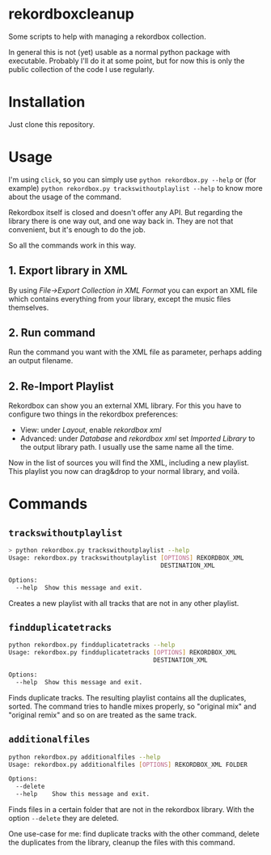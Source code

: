 # rekordboxcleanup
Some scripts to help with managing a rekordbox collection. 

In general this is not (yet) usable as a normal python package with executable. Probably I'll do it at some point, but 
for now this is only the public collection of the code I use regularly.  

# Installation 
Just clone this repository. 
 
# Usage 
I'm using `click`, so you can simply use `python rekordbox.py --help` or (for example) 
`python rekordbox.py trackswithoutplaylist --help` to know more about the usage of the command. 

Rekordbox itself is closed and doesn't offer any API. But regarding the library there is one way out, 
and one way back in. They are not that convenient, but it's enough to do the job. 

So all the commands work in this way. 

## 1. Export library in XML 
By using *File->Export Collection in XML Format* you can export an XML file which contains everything from your library, 
except the music files themselves. 

## 2. Run command 
Run the command you want with the XML file as parameter, perhaps adding an output filename. 

## 2. Re-Import Playlist
Rekordbox can show you an external XML library. For this you have to configure two things in the rekordbox preferences:  

* View: under *Layout*, enable *rekordbox xml* 
* Advanced: under *Database* and *rekordbox xml* set *Imported Library* to the output library path. I usually use the 
  same name all the time. 
  
Now in the list of sources you will find the XML, including a new playlist. This playlist you now can drag&drop to your 
normal library, and voilà. 


# Commands 
## `trackswithoutplaylist`
```bash
> python rekordbox.py trackswithoutplaylist --help
Usage: rekordbox.py trackswithoutplaylist [OPTIONS] REKORDBOX_XML
                                          DESTINATION_XML

Options:
  --help  Show this message and exit.
```

Creates a new playlist with all tracks that are not in any other playlist. 

## `findduplicatetracks`
```bash 
python rekordbox.py findduplicatetracks --help
Usage: rekordbox.py findduplicatetracks [OPTIONS] REKORDBOX_XML
                                        DESTINATION_XML

Options:
  --help  Show this message and exit.
```

Finds duplicate tracks. The resulting playlist contains all the duplicates, sorted. 
The command tries to handle mixes properly,  so "original mix" and "original remix" and so on are treated as the 
same track. 

## `additionalfiles`
```bash
python rekordbox.py additionalfiles --help
Usage: rekordbox.py additionalfiles [OPTIONS] REKORDBOX_XML FOLDER

Options:
  --delete
  --help    Show this message and exit.
```

Finds files in a certain folder that are not in the rekordbox library. With the option `--delete` they are deleted. 

One use-case for me: find duplicate tracks with the other command, delete the duplicates from the library, cleanup the 
files with this command. 